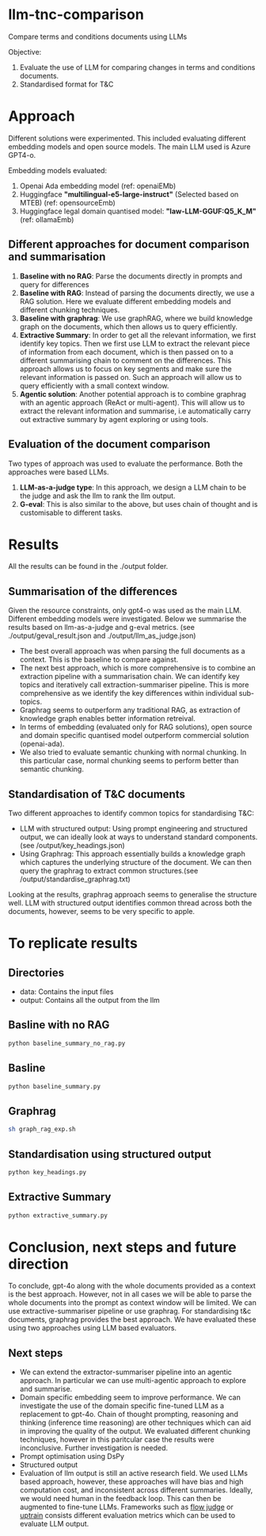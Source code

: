 # llm-tnc-comparison
Compare terms and conditions documents using LLMs

Objective: 
1. Evaluate the use of LLM for comparing changes in terms and conditions documents.
2. Standardised format for T&C 

# Approach

Different solutions were experimented. This included evaluating different embedding models and open source models. The main LLM used is Azure GPT4-o. 

Embedding models evaluated:
1. Openai Ada embedding model (ref: openaiEMb)
2. Huggingface **"multilingual-e5-large-instruct"** (Selected based on MTEB) (ref: opensourceEmb)
3. Huggingface legal domain quantised model: **"law-LLM-GGUF:Q5_K_M"** (ref: ollamaEmb)

## Different approaches for document comparison and summarisation
1. **Baseline with no RAG**: Parse the documents directly in prompts and query for differences
2. **Baseline with RAG**: Instead of parsing the documents directly, we use a RAG solution. Here we evaluate different embedding models and different chunking techniques.
3. **Baseline with graphrag**: We use graphRAG, where we build knowledge graph on the documents, which then allows us to query efficiently.
4. **Extractive Summary**: In order to get all the relevant information, we first identify key topics. Then we first use LLM to extract the relevant piece of information from each document, which is then passed on to a different summarising chain to comment on the differences. This approach allows us to focus on key segments and make sure the relevant information is passed on. Such an approach will allow us to query efficiently with a small context window.
5. **Agentic solution**: Another potential approach is to combine graphrag with an agentic approach (ReAct or multi-agent). This will allow us to extract the relevant information and summarise, i.e automatically carry out extractive summary by agent exploring or using tools.

## Evaluation of the document comparison

Two types of approach was used to evaluate the performance. Both the approaches were based LLMs.
1. **LLM-as-a-judge type**: In this approach, we design a LLM chain to be the judge and ask the llm to rank the llm output.
2. **G-eval**: This is also similar to the above, but uses chain of thought and is customisable to different tasks. 

# Results

All the results can be found in the ./output folder.

## Summarisation of the differences 
Given the resource constraints, only gpt4-o was used as the main LLM. Different embedding models were investigated. Below we summarise the results based on llm-as-a-judge and g-eval metrics. (see ./output/geval_result.json and ./output/llm_as_judge.json)

* The best overall approach was when parsing the full documents as a context. This is the baseline to compare against.
* The next best approach, which is more comprehensive is to combine an extraction pipeline with a summarisation chain. We can identify key topics and iteratively call extraction-summariser pipeline. This is more comprehensive as we identify the key differences within individual sub-topics.
* Graphrag seems to outperform any traditional RAG, as extraction of knowledge graph enables better information retreival. 
* In terms of embedding (evaluated only for RAG solutions), open source and domain specific quantised model outperform commercial solution (openai-ada). 
* We also tried to evaluate semantic chunking with normal chunking. In this particular case, normal chunking seems to perform better than semantic chunking. 


## Standardisation of T&C documents

Two different approaches to identify common topics for standardising T&C:
* LLM with structured output: Using prompt engineering and structured output, we can ideally look at ways to understand standard components. (see /output/key_headings.json)
* Using Graphrag: This approach essentially builds a knowledge graph which captures the underlying structure of the document. We can then query the graphrag to extract common structures.(see /output/standardise_graphrag.txt)

Looking at the results, graphrag approach seems to generalise the structure well. LLM with structured output identifies common thread across both the documents, however, seems to be very specific to apple.

# To replicate results

## Directories
- data: Contains the input files
- output: Contains all the output from the llm 

## Basline with no RAG
 ```python 
 python baseline_summary_no_rag.py
 ```

## Basline
 ```python 
 python baseline_summary.py
 ```
## Graphrag
```sh
sh graph_rag_exp.sh
```

## Standardisation using structured output
```python
python key_headings.py
```

## Extractive Summary
```python
python extractive_summary.py
```

# Conclusion, next steps and future direction

To conclude, gpt-4o along with the whole documents provided as a context is the best approach. However, not in all cases we will be able to parse the whole documents into the prompt as context window will be limited. We can use extractive-summariser pipeline or use graphrag. For standardising t&c documents, graphrag provides the best approach. We have evaluated these using two approaches using LLM based evaluators.  

## Next steps
- We can extend the extractor-summariser pipeline into an agentic approach. In particular we can use multi-agentic approach to explore and summarise. 
- Domain specific embedding seem to improve performance. We can investigate the use of the domain specific fine-tuned LLM as a replacement to gpt-4o. Chain of thought prompting, reasoning and thinking (inference time reasoning) are other techniques which can aid in improving the quality of the output. We evaluated different chunking techniques, however in this paritcular case the results were inconclusive. Further investigation is needed.
- Prompt optimisation using DsPy
- Structured output
- Evaluation of llm output is still an active research field. We used LLMs based approach, however, these approaches will have bias and high computation cost, and inconsistent across different summaries. Ideally, we would need human in the feedback loop. This can then be augmented to fine-tune LLMs. Frameworks such as [flow judge](https://www.flow-ai.com/judge) or [uptrain](https://uptrain.ai/) consists different evaluation metrics which can be used to evaluate LLM output.

